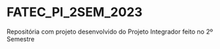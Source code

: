 # FATEC_PI_2SEM_2023
Repositória com projeto desenvolvido do Projeto Integrador feito no 2º Semestre 
